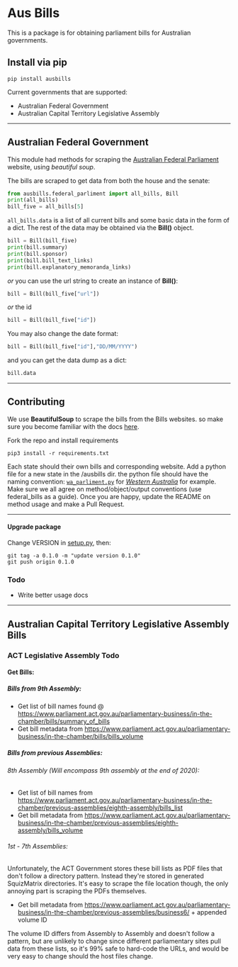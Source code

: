 # Aus Bills

This is a package is for obtaining parliament bills for Australian governments.

## Install via pip

```
pip install ausbills
```

Current governments that are supported:

- Australian Federal Government
- Australian Capital Territory Legislative Assembly

---

## Australian Federal Government

This module had methods for scraping the [Australian Federal Parliament](https://www.aph.gov.au/Parliamentary_Business/Bills_Legislation/Bills_Lists/Details_page?blsId=legislation%2fbillslst%2fbillslst_c203aa1c-1876-41a8-bc76-1de328bdb726) website, using _beautiful soup_.

The bills are scraped to get data from both the house and the senate:

```python
from ausbills.federal_parliment import all_bills, Bill
print(all_bills)
bill_five = all_bills[5]
```

`all_bills.data` is a list of all current bills and some basic data in the form of a dict. The rest of the data may be obtained via the **Bill()** object.

```python
bill = Bill(bill_five)
print(bill.summary)
print(bill.sponsor)
print(bill.bill_text_links)
print(bill.explanatory_memoranda_links)
```

_or_ you can use the url string to create an instance of **Bill()**:

```python
bill = Bill(bill_five["url"])
```

_or_ the id

```python
bill = Bill(bill_five["id"])
```

You may also change the date format:

```python
bill = Bill(bill_five["id"],"DD/MM/YYYY")
```

and you can get the data dump as a dict:

```python
bill.data
```

---

## Contributing

We use **BeautifulSoup** to scrape the bills from the Bills websites. so make sure you become familiar with the docs [here](https://www.crummy.com/software/BeautifulSoup/bs4/doc/).

Fork the repo and install requirements

```
pip3 install -r requirements.txt
```

Each state should their own bills and corresponding website. Add a python file for a new state in the /ausbills dir. the python file should have the naming convention: [`wa_parliment.py`](ausbills/wa_parliment.py) for [_Western Australia_](https://www.parliament.wa.gov.au/parliament/bills.nsf/screenWebCurrentBills) for example. Make sure we all agree on method/object/output conventions (use federal_bills as a guide). Once you are happy, update the README on method usage and make a Pull Request.

---

#### Upgrade package

Change VERSION in [setup.py](setup.py), then:

```
git tag -a 0.1.0 -m "update version 0.1.0"
git push origin 0.1.0
```



### Todo

- Write better usage docs

---
## Australian Capital Territory Legislative Assembly Bills

### ACT Legislative Assembly Todo
#### Get Bills:
##### Bills from 9th Assembly:
- Get list of bill names found @ https://www.parliament.act.gov.au/parliamentary-business/in-the-chamber/bills/summary_of_bills
- Get bill metadata from https://www.parliament.act.gov.au/parliamentary-business/in-the-chamber/bills/bills_volume

##### Bills from previous Assemblies:
###### 8th Assembly (Will encompass 9th assembly at the end of 2020):
- Get list of bill names from https://www.parliament.act.gov.au/parliamentary-business/in-the-chamber/previous-assemblies/eighth-assembly/bills_list
- Get bill metadata from https://www.parliament.act.gov.au/parliamentary-business/in-the-chamber/previous-assemblies/eighth-assembly/bills_volume

###### 1st - 7th Assemblies:
Unfortunately, the ACT Government stores these bill lists as PDF files that don't follow a directory pattern. Instead they're stored in generated SquizMatrix directories. It's easy to scrape the file location though, the only annoying part is scraping the PDFs themselves.

- Get bill metadata from https://www.parliament.act.gov.au/parliamentary-business/in-the-chamber/previous-assemblies/business6/ + appended volume ID

The volume ID differs from Assembly to Assembly and doesn't follow a pattern, but are unlikely to change since different parliamentary sites pull data from these lists, so it's 99% safe to hard-code the URLs, and would be very easy to change should the host files change.

